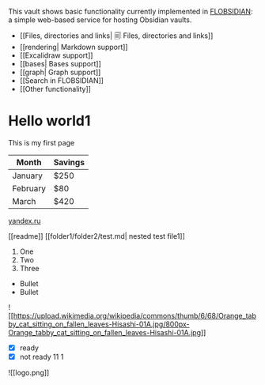 This vault shows basic functionality currently implemented in [FLOBSIDIAN](github.com/bahleg/flobsidian): a simple web-based service for hosting Obsidian vaults.

* [[Files, directories and links| 🗐 Files, directories and links]]
* [[rendering| Markdown support]]
* [[Excalidraw support]]
* [[bases| Bases support]]
* [[graph| Graph support]]
* [[Search in FLOBSIDIAN]]
* [[Other functionality]]


# Hello world1
This is my first page

| Month    | Savings |
| -------- | ------- |
| January  | $250    |
| February | $80     |
| March    | $420    |

[yandex.ru](yandex.ru)

[[readme]]
[[folder1/folder2/test.md| nested test file1]]

1. One
2. Two
3. Three

* Bullet
* Bullet

![[https://upload.wikimedia.org/wikipedia/commons/thumb/6/68/Orange_tabby_cat_sitting_on_fallen_leaves-Hisashi-01A.jpg/800px-Orange_tabby_cat_sitting_on_fallen_leaves-Hisashi-01A.jpg]]

- [x] ready
- [x] not ready
11
1

![[logo.png]]